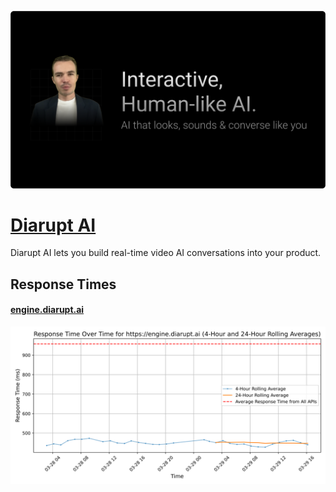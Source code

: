 [![Visit Diarupt AI](imagePreview.png)](https://diarupt.ai)

# [Diarupt AI](https://diarupt.ai)

Diarupt AI lets you build real-time video AI conversations into your product.

## Response Times

#### [engine.diarupt.ai](https://engine.diarupt.ai)

![engine.diarupt.ai](response-time-charts/656e67696e652e646961727570742e6169.svg)
